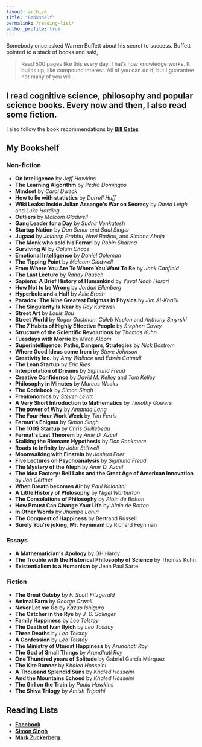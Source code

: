```yaml
---
layout: archive
title: "Bookshelf"
permalink: /reading-list/
author_profile: true
---
```


Somebody once asked Warren Buffett about his secret to success. Buffett pointed to a stack of books and said,
> Read 500 pages like this every day. That’s how knowledge works. It builds up, like compound interest.
>All of you can do it, but I guarantee not many of you will…

## I read cognitive science, philosophy and popular science books. Every now and then, I also read some fiction.

I also follow the book recommendations by [**Bill Gates**](https://www.gatesnotes.com/Books#All)

My Bookshelf
------

### Non-fiction
* **On Intelligence** by *Jeff Hawkins*
* **The Learning Algorithm** by *Pedro Domingos*
* **Mindset** by *Carol Dweck*
* **How to lie with statistics** by *Darrell Huff*
* **Wiki Leaks: Inside Julian Assange's War on Secrecy** by *David Leigh* and *Luke Harding*
* **Outliers** by *Malcom Gladwell* 
* **Gang Leader for a Day** by *Sudhir Venkatesh*
* **Startup Nation** by *Dan Senor and Saul Singer*
* **Jugaad** by *Jaideep Prabhu*, *Navi Radjou*, and *Simone Ahuja*
* **The Monk who sold his Ferrari** by *Robin Sharma*
* **Surviving AI** by *Calum Chace*
* **Emotional Intelligence** by *Daniel Goleman*
* **The Tipping Point** by *Malcom Gladwell*
* **From Where You Are To Where You Want To Be** by *Jack Canfield*
* **The Last Lecture** by *Randy Pausch*
* **Sapiens: A Brief History of Humankind** by *Yuval Noah Harari*
* **How Not to be Wrong** by *Jordan Ellenberg*
* **Hyperbole and a Half** by *Allie Brosh*
* **Paradox: The Nine Greatest Enigmas in Physics** by *Jim Al-Khalili*
* **The Singularity Is Near** by *Ray Kurzweil*
* **Street Art** by *Louis Bou*
* **Street World** by *Roger Gastman*, *Caleb Neelon* and *Anthony Smyrski*
* **The 7 Habits of Highly Effective People** by *Stephen Covey*
* **Structure of the Scientific Revolutions** by *Thomas Kuhn*
* **Tuesdays with Morrie** by *Mitch Albom*
* **Superintelligence: Paths, Dangers, Strategies** by *Nick Bostrom*
* **Where Good Ideas come from** by *Steve Johnson*
* **Creativity Inc.** by *Amy Wallace* and *Edwin Catmull*
* **The Lean Startup** by *Eric Ries*
* **Interpretation of Dreams** by *Sigmund Freud*
* **Creative Confidence** by *David M. Kelley* and *Tom Kelley*
* **Philosophy in Minutes** by *Marcus Weeks*
* **The Codebook** by *Simon Singh*
* **Freakonomics** by *Steven Levitt*
* **A Very Short Introduction to Mathematics** by *Timothy Gowers*
* **The power of Why** by *Amanda Lang*
* **The Four Hour Work Week** by *Tim Ferris*
* **Fermat's Enigma** by *Simon Singh*
* **The 100$ Startup** by *Chris Guillebeau*
* **Fermat's Last Theorem** by *Amir D. Azcel*
* **Stalking the Riemann Hypothesis** by *Dan Rockmore*
* **Roads to Infinity** by *John Stillwell*
* **Moonwalking with Einstein** by *Joshua Foer*
* **Five Lectures on Psychoanalysis** by *Sigmund Freud*
* **The Mystery of the Aleph** by *Amir D. Azcel*
* **The Idea Factory: Bell Labs and the Great Age of American Innovation** by *Jon Gertner*
* **When Breath becomes Air** by *Paul Kalanithi*
* **A Little History of Philosophy** by *Nigel Warburton*
* **The Consolations of Philosophy** by *Alain de Botton*
* **How Proust Can Change Your Life** by *Alain de Botton*
* **In Other Words** by *Jhumpa Lahiri*
* **The Conquest of Happiness** by Bertrand Russell
* **Surely You're joking, Mr. Feynman!** by Richard Feynman

### Essays
* **A Mathematician's Apology** by GH Hardy
* **The Trouble with the Historical Philosophy of Science** by Thomas Kuhn
* **Existentialism is a Humanism** by Jean Paul Sarte 

### Fiction
* **The Great Gatsby** by *F. Scott Fitzgerald*
* **Animal Farm** by *George Orwell*
* **Never Let me Go** by *Kazuo Ishiguro*
* **The Catcher in the Rye** by *J. D. Salinger*
* **Family Happiness** by *Leo Tolstoy*
* **The Death of Ivan Ilyich** by *Leo Tolstoy*
* **Three Deaths** by *Leo Tolstoy*
* **A Confession** by *Leo Tolstoy*
* **The Ministry of Utmost Happiness** by *Arundhati Roy*
* **The God of Small Things** by *Arundhati Roy*
* **One Thundred years of Solitude** by Gabriel García Márquez
* **The Kite Runner** by *Khaled Hosseini*
* **A Thousand Splendid Suns** by *Khaled Hosseini*
* **And the Mountains Echoed** by *Khaled Hosseini*
* **The Girl on the Train** by *Paula Hawkins*
* **The Shiva Trilogy** by *Amish Tripathi*


## Reading Lists

* [**Facebook**](https://media.fb.com/2016/12/19/global-influencers-share-2016-book-recommendations-for-readtolead/)
* [**Simon Singh**](https://simonsingh.net/books/recommended-books/)
* [**Mark Zuckerberg**](http://www.ayearofbooks.net/book-1-/).
